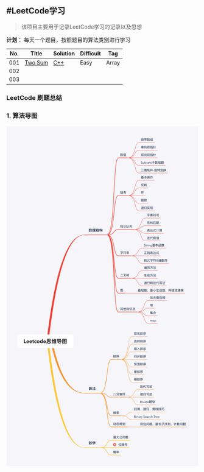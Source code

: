 #LeetCode学习
-------

> 该项目主要用于记录LeetCode学习的记录以及思想

**计划：** 每天一个题目，按照题目的算法类别进行学习





| No.     |Title       | Solution |Difficult|Tag     |
| -------|----------   |------    |-------  | ------ |
| 001     |[Two Sum](https://leetcode.com/problems/two-sum/description/)     |[C++](https://github.com/arvinlee2015/LeetCode/edit/master/Two%20Sum/two_sum.cpp)   |Easy     |Array     |
| 002     |            |          |         |        |
| 003     |            |          |         |        |



### LeetCode 刷题总结

### 1. 算法导图

![853467-20190220213844932-1896554215](853467-20190220213844932-1896554215.png)

